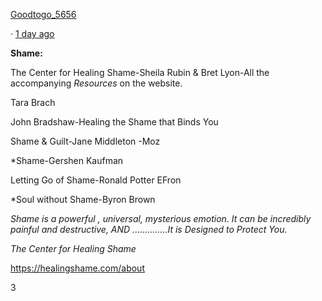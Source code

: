 [Goodtogo_5656](https://www.reddit.com/user/Goodtogo_5656/)

· <a id="CommentTopMeta--Created--t1_ijb7i9b"></a>[1 day ago](https://www.reddit.com/r/CPTSD_NSCommunity/comments/whzifw/comment/ijb7i9b/?utm_source=reddit&utm_medium=web2x&context=3)

**Shame:**

The Center for Healing Shame-Sheila Rubin & Bret Lyon-All the accompanying *Resources* on the website.

Tara Brach

John Bradshaw-Healing the Shame that Binds You

Shame & Guilt-Jane Middleton -Moz

*Shame-Gershen Kaufman

Letting Go of Shame-Ronald Potter EFron

*Soul without Shame-Byron Brown

*Shame is a powerful , universal, mysterious emotion. It can be incredibly painful and destructive, AND ..............It is Designed to Protect You.*

*The Center for Healing Shame*

https://healingshame.com/about

3